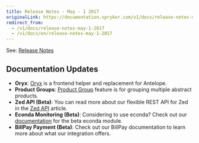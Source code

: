 ```yaml
---
title: Release Notes - May - 1 2017
originalLink: https://documentation.spryker.com/v1/docs/release-notes-may-1-2017
redirect_from:
  - /v1/docs/release-notes-may-1-2017
  - /v1/docs/en/release-notes-may-1-2017
---
```


See: [Release Notes](https://cdn.document360.io/9fafa0d5-d76f-40c5-8b02-ab9515d3e879/Images/Documentation/Release_Notes_May_1_2017.pdf)

## Documentation Updates

* **Oryx**: [Oryx](/docs/scos/dev/developer-guides/201811.0/development-guide/front-end/zed/oryx-builder-overview-and-setup.html) is a frontend helper and replacement for Antelope. 
* **Product Groups**: [Product Group](/docs/scos/dev/features/201811.0/product-management/product-group.html) feature is for grouping multiple abstract products. 
* **Zed API (Beta)**: You can read more about our flexible REST API for Zed in the [Zed API](/docs/scos/dev/features/201811.0/sdk/zed-api/zed-api-beta.html) article.
* **Econda Monitoring (Beta)**: Considering to use econda? Check out our [documentation](/docs/scos/dev/technology-partners/201811.0/marketing-and-conversion/personalization-and-cross-selling/econda/econda.html) for the beta econda module. 
* **BillPay Payment (Beta)**: Check out our BillPay documentation to learn more about what our integration offers. <!-- once moved, add a link (https://documentation.spryker.com/industry_partners/payment/billpay/billpay-integration.htm). -->
